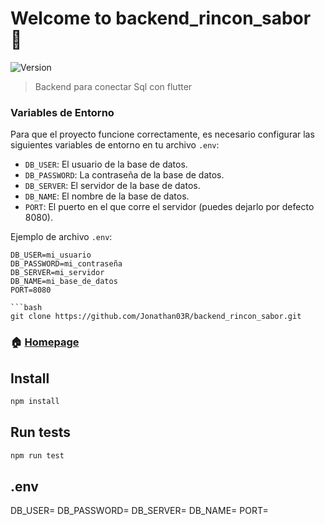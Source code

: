 # Welcome to backend_rincon_sabor 👋
![Version](https://img.shields.io/badge/version-1.0.0-blue.svg?cacheSeconds=2592000)

> Backend para conectar Sql con flutter

### Variables de Entorno

Para que el proyecto funcione correctamente, es necesario configurar las siguientes variables de entorno en tu archivo `.env`:

- `DB_USER`: El usuario de la base de datos.
- `DB_PASSWORD`: La contraseña de la base de datos.
- `DB_SERVER`: El servidor de la base de datos.
- `DB_NAME`: El nombre de la base de datos.
- `PORT`: El puerto en el que corre el servidor (puedes dejarlo por defecto 8080).

Ejemplo de archivo `.env`:

```plaintext
DB_USER=mi_usuario
DB_PASSWORD=mi_contraseña
DB_SERVER=mi_servidor
DB_NAME=mi_base_de_datos
PORT=8080

```bash
git clone https://github.com/Jonathan03R/backend_rincon_sabor.git
```

### 🏠 [Homepage](index.js)

## Install

```sh
npm install
```

## Run tests

```sh
npm run test
```


## .env

DB_USER=
DB_PASSWORD=
DB_SERVER=
DB_NAME=
PORT=



